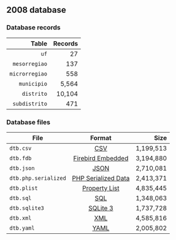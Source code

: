 ## 2008 database

### Database records

|          Table | Records |
| --------------:| -------:|
|           `uf` |      27 |
|  `mesorregiao` |     137 |
| `microrregiao` |     558 |
|    `municipio` |   5,564 |
|     `distrito` |  10,104 |
|  `subdistrito` |     471 |

### Database files

| File                 | Format                                                                                          |      Size |
| -------------------- |:-----------------------------------------------------------------------------------------------:| ---------:|
| `dtb.csv`            | [CSV](https://en.wikipedia.org/wiki/Comma-separated_values)                                     | 1,199,513 |
| `dtb.fdb`            | [Firebird Embedded](https://en.wikipedia.org/wiki/Embedded_database#Firebird_Embedded)          | 3,194,880 |
| `dtb.json`           | [JSON](https://en.wikipedia.org/wiki/JSON)                                                      | 2,710,081 |
| `dtb.php.serialized` | [PHP Serialized Data](https://en.wikipedia.org/wiki/Serialization#Programming_language_support) | 2,413,371 |
| `dtb.plist`          | [Property List](https://en.wikipedia.org/wiki/Property_list)                                    | 4,835,445 |
| `dtb.sql`            | [SQL](https://en.wikipedia.org/wiki/SQL)                                                        | 1,348,063 |
| `dtb.sqlite3`        | [SQLite 3](https://en.wikipedia.org/wiki/SQLite)                                                | 1,737,728 |
| `dtb.xml`            | [XML](https://en.wikipedia.org/wiki/XML)                                                        | 4,585,816 |
| `dtb.yaml`           | [YAML](https://en.wikipedia.org/wiki/YAML)                                                      | 2,005,802 |
